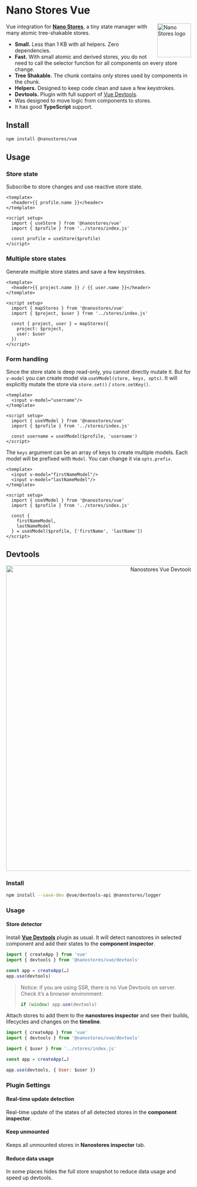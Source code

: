 # Nano Stores Vue

<img align="right" width="92" height="92" title="Nano Stores logo"
     src="https://nanostores.github.io/nanostores/logo.svg">

Vue integration for **[Nano Stores]**, a tiny state manager
with many atomic tree-shakable stores.

* **Small.** Less than 1 KB with all helpers. Zero dependencies.
* **Fast.** With small atomic and derived stores, you do not need to call
  the selector function for all components on every store change.
* **Tree Shakable.** The chunk contains only stores used by components
  in the chunk.
* **Helpers.** Designed to keep code clean and save a few keystrokes.
* **Devtools.** Plugin with full support of [Vue Devtools].
* Was designed to move logic from components to stores.
* It has good **TypeScript** support.


## Install

```sh
npm install @nanostores/vue
```


## Usage

### Store state

Subscribe to store changes and use reactive store state.

```vue
<template>
  <header>{{ profile.name }}</header>
</template>

<script setup>
  import { useStore } from '@nanostores/vue'
  import { $profile } from '../stores/index.js'

  const profile = useStore($profile)
</script>
```

### Multiple store states

Generate multiple store states and save a few keystrokes.

```vue
<template>
  <header>{{ project.name }} / {{ user.name }}</header>
</template>

<script setup>
  import { mapStores } from '@nanostores/vue'
  import { $project, $user } from '../stores/index.js'

  const { project, user } = mapStores({
    project: $project,
    user: $user
  })
</script>
```

### Form handling

Since the store state is deep read-only, you cannot directly mutate it.
But for `v-model` you can create model via `useVModel(store, keys, opts)`.
It will explicitly mutate the store via `store.set()` / `store.setKey()`.

```vue
<template>
  <input v-model="username"/>
</template>

<script setup>
  import { useVModel } from '@nanostores/vue'
  import { $profile } from '../stores/index.js'

  const username = useVModel($profile, 'username')
</script>
```

The `keys` argument can be an array of keys to create multiple models.
Each model will be prefixed with `Model`. You can change it via `opts.prefix`.

```vue
<template>
  <input v-model="firstNameModel"/>
  <input v-model="lastNameModel"/>
</template>

<script setup>
  import { useVModel } from '@nanostores/vue'
  import { $profile } from '../stores/index.js'

  const {
    firstNameModel,
    lastNameModel
  } = useVModel($profile, ['firstName', 'lastName'])
</script>
```


## Devtools

<p align="center">
  <img src="img/screenshot.jpg" alt="Nanostores Vue Devtools" width="830">
</p>


### Install

```sh
npm install --save-dev @vue/devtools-api @nanostores/logger
```


### Usage

#### Store detector

Install **[Vue Devtools]** plugin as usual. It will detect nanostores
in selected component and add their states to the **component inspector**.

```js
import { createApp } from 'vue'
import { devtools } from '@nanostores/vue/devtools'

const app = createApp(…)
app.use(devtools)
```

> Notice: if you are using SSR, there is no Vue Devtools on server.
> Check it’s a browser environment:
> ```js
> if (window) app.use(devtools)
> ```

Attach stores to add them to the **nanostores inspector**
and see their builds, lifecycles and changes on the **timeline**.

```js
import { createApp } from 'vue'
import { devtools } from '@nanostores/vue/devtools'

import { $user } from '../stores/index.js'

const app = createApp(…)

app.use(devtools, { User: $user })
```


### Plugin Settings

#### Real-time update detection

Real-time update of the states of all detected stores
in the **component inspector**.

#### Keep unmounted

Keeps all unmounted stores in **Nanostores inspector** tab.

#### Reduce data usage

In some places hides the full store snapshot to reduce data usage
and speed up devtools.

[Nano Stores]: https://github.com/nanostores/nanostores/
[Vue Devtools]: https://devtools.vuejs.org
